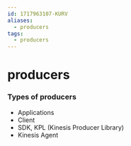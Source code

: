 ```yaml
---
id: 1717963107-KURV
aliases:
  - producers
tags:
  - producers
---
```


# producers

### Types of producers
- Applications
- Client
- SDK, KPL (Kinesis Producer Library)
- Kinesis Agent

